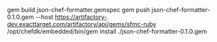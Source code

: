 
gem build json-chef-formatter.gemspec
gem push json-chef-formatter-0.1.0.gem --host https://artifactory-dev.exacttarget.com/artifactory/api/gems/sfmc-ruby
/opt/chefdk/embedded/bin/gem install ./json-chef-formatter-0.1.0.gem